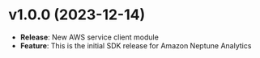 # v1.0.0 (2023-12-14)

* **Release**: New AWS service client module
* **Feature**: This is the initial SDK release for Amazon Neptune Analytics

